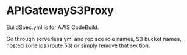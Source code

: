 # APIGatewayS3Proxy

BuildSpec.yml is for AWS CodeBuild.

Go through serverless.yml and replace role names, S3 bucket names, hosted zone ids (route 53) or simply remove that section.